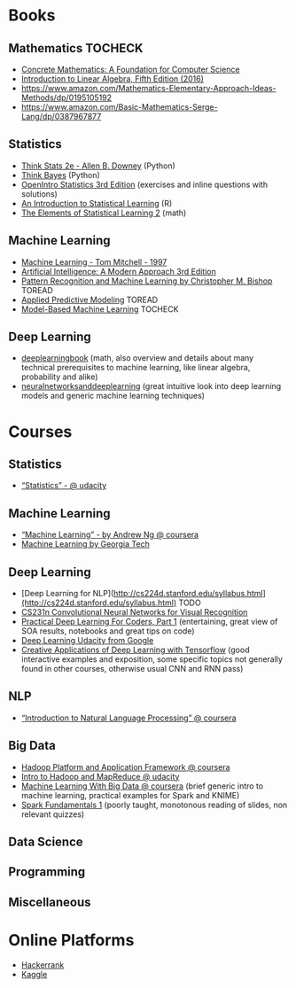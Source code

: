 # Books

## Mathematics TOCHECK
* [Concrete Mathematics: A Foundation for Computer Science](https://www.amazon.it/Concrete-Mathematics-Foundation-Computer-Science/dp/0201558025)
* [Introduction to Linear Algebra, Fifth Edition (2016)](http://math.mit.edu/~gs/linearalgebra/)
* https://www.amazon.com/Mathematics-Elementary-Approach-Ideas-Methods/dp/0195105192
* https://www.amazon.com/Basic-Mathematics-Serge-Lang/dp/0387967877

## Statistics
* [Think Stats 2e - Allen B. Downey](http://greenteapress.com/wp/think-stats-2e/) (Python)
* [Think Bayes](http://greenteapress.com/wp/think-bayes/) (Python)
* [OpenIntro Statistics 3rd Edition](https://www.openintro.org/stat/textbook.php?stat_book=os) (exercises and inline questions with solutions)
* [An Introduction to Statistical Learning](http://www-bcf.usc.edu/~gareth/ISL/) (R)
* [The Elements of Statistical Learning 2](https://statweb.stanford.edu/~tibs/ElemStatLearn/) (math)

## Machine Learning
* [Machine Learning - Tom Mitchell - 1997](http://www.cs.cmu.edu/~tom/mlbook.html)
* [Artificial Intelligence: A Modern Approach 3rd Edition](http://aima.cs.berkeley.edu/)
* [Pattern Recognition and Machine Learning by Christopher M. Bishop](http://www.springer.com/gp/book/9780387310732) TOREAD
* [Applied Predictive Modeling](http://appliedpredictivemodeling.com/) TOREAD
* [Model-Based Machine Learning](http://mbmlbook.com/index.html) TOCHECK
 
## Deep Learning
* [deeplearningbook](http://www.deeplearningbook.org/) (math, also overview and details about many technical prerequisites to machine learning, like linear algebra, probability and alike)
* [neuralnetworksanddeeplearning](http://neuralnetworksanddeeplearning.com/) (great intuitive look into deep learning models and generic machine learning techniques)


# Courses

## Statistics
* [“Statistics” - @ udacity]()

## Machine Learning
* [“Machine Learning” - by Andrew Ng @ coursera](https://www.coursera.org/learn/machine-learning)
* [Machine Learning by Georgia Tech](https://www.udacity.com/course/machine-learning--ud262)

## Deep Learning
* [Deep Learning for NLP](http://cs224d.stanford.edu/syllabus.html](http://cs224d.stanford.edu/syllabus.html) TODO
* [CS231n Convolutional Neural Networks for Visual Recognition](https://cs231n.github.io/)
* [Practical Deep Learning For Coders, Part 1](http://course.fast.ai/index.html) (entertaining, great view of SOA results, notebooks and great tips on code)
* [Deep Learning Udacity from Google](https://classroom.udacity.com/courses/ud730)
* [Creative Applications of Deep Learning with Tensorflow](https://www.kadenze.com/courses/creative-applications-of-deep-learning-with-tensorflow-iv) (good interactive examples and exposition, some specific topics not generally found in other courses, otherwise usual CNN and RNN pass)

## NLP
* [“Introduction to Natural Language Processing” @ coursera]()

## Big Data
* [Hadoop Platform and Application Framework @ coursera](https://www.coursera.org/learn/hadoop)
* [Intro to Hadoop and MapReduce @ udacity](https://classroom.udacity.com/courses/ud617)
* [Machine Learning With Big Data @ coursera](https://www.coursera.org/learn/big-data-machine-learning/home/welcome) (brief generic intro to machine learning, practical examples for Spark and KNIME)
* [Spark Fundamentals 1](https://bigdatauniversity.com/courses/what-is-spark/) (poorly taught, monotonous reading of slides, non relevant quizzes)

## Data Science 

## Programming

## Miscellaneous

# Online Platforms
* [Hackerrank](https://www.hackerrank.com/)
* [Kaggle](https://kaggle.com)